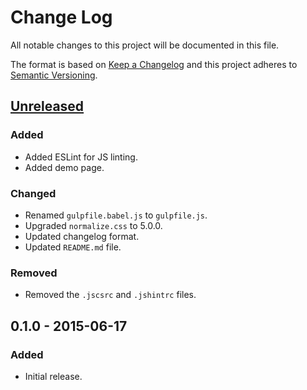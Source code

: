 Change Log
==========
All notable changes to this project will be documented in this file.

The format is based on [Keep a Changelog](http://keepachangelog.com/) 
and this project adheres to [Semantic Versioning](http://semver.org/).

[Unreleased]
------------
### Added
- Added ESLint for JS linting.
- Added demo page.

### Changed
- Renamed `gulpfile.babel.js` to `gulpfile.js`.
- Upgraded `normalize.css` to 5.0.0.
- Updated changelog format.
- Updated `README.md` file.

### Removed
- Removed the `.jscsrc` and `.jshintrc` files.

0.1.0 - 2015-06-17
------------------
### Added
- Initial release.

[Unreleased]: https://github.com/jbenner-radham/semantic-style/compare/v0.1.0...HEAD
